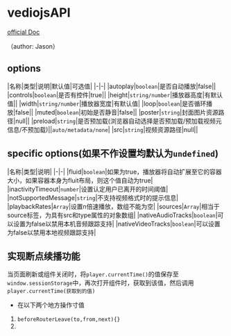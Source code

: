 # vediojsAPI
[official Doc](http://docs.videojs.com/tutorial-options.html#videojs-specific-options)

（author: Jason）

## options
|名称|类型|说明|默认值|可选值|
|-|-|
|autoplay|`boolean`|是否自动播放|false||
|controls|`boolean`|是否有控件|true||
|height|`string/number`|播放器高度|有默认值||
|width|`string/number`|播放器宽度|有默认值|
|loop|`boolean`|是否循环播放|false||
|muted|`boolean`|初始是否静音|false||
|poster|`string`|封面图片资源路径|null||
|preload|`string`|是否预加载(浏览器自动选择是否预加载/预加载视频元信息/不预加载)||`auto/metadata/none`|
|src|`string`|视频资源路径|null||

## specific options(如果不作设置均默认为`undefined`)
|名称|类型|说明|
|-|-|
|fluid|`boolean`|如果为true，播放器将自动扩展至它的容器大小，如果容器本身为fluit布局，则这个值自动为true|
|inactivityTimeout|`number`|设置认定用户已离开的时间阈值|
|notSupportedMessage|`string`|不支持视频格式时的提示信息|
|playbackRates|`Array`|设置n倍速播放，数组不能为空|
|sources|`Array`|相当于source标签，为具有src和type属性的对象数组|
|nativeAudioTracks|`boolean`|可以设置为false以禁用本机音频跟踪支持|
|nativeVideoTracks|`boolean`|可以设置为false以禁用本地视频跟踪支持|

## 实现断点续播功能
当页面刷新或组件关闭时，将`player.currentTime()`的值保存至`window.sessionStorage`中，再次打开组件时，获取到该值，然后调用`player.currentTime(获取到的值)`
* 在以下两个地方操作寸值
1. `beforeRouterLeave(to,from,next){}`
2.